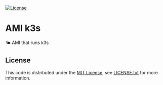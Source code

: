 [![License][license-badge]][license-link]

# AMI k3s

🌤️ AMI that runs k3s

## License

This code is distributed under the [MIT License][license-link], see [LICENSE.txt][license-file] for more information.

[license-badge]:  https://img.shields.io/badge/license-MIT-green.svg
[license-file]:   https://github.com/joshdk/ami-k3s/blob/master/LICENSE.txt
[license-link]:   https://opensource.org/licenses/MIT
